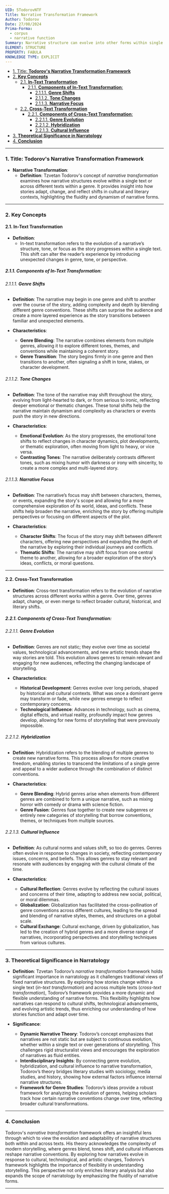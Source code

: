 ```yaml
---
UID: 5TodorovNTF
Title: Narrative Transformation Framework
Author: Todorov
Date: 27/08/2024
Prima-Forma:
  - corpus
  - narrative function
Summary: Narrative structure can evolve into other forms within single texts or across texts. The two methods are in-text transformations or cross-text transformations
ELEMENT: STRUCTURE
PROPERTY: FABULA
KNOWLEDGE TYPE: EXPLICIT
---
```


- [1. Title: **Todorov's Narrative Transformation Framework**](#1-title-todorovs-narrative-transformation-framework)
- [2. **Key Concepts**](#2-key-concepts)
  - [2.1. **In-Text Transformation**](#21-in-text-transformation)
    - [2.1.1. **Components of In-Text Transformation**:](#211-components-of-in-text-transformation)
      - [2.1.1.1. **Genre Shifts**](#2111-genre-shifts)
      - [2.1.1.2. **Tone Changes**](#2112-tone-changes)
      - [2.1.1.3. **Narrative Focus**](#2113-narrative-focus)
  - [2.2. **Cross-Text Transformation**](#22-cross-text-transformation)
    - [2.2.1. **Components of Cross-Text Transformation**:](#221-components-of-cross-text-transformation)
      - [2.2.1.1. **Genre Evolution**](#2211-genre-evolution)
      - [2.2.1.2. **Hybridization**](#2212-hybridization)
      - [2.2.1.3. **Cultural Influence**](#2213-cultural-influence)
- [3. **Theoretical Significance in Narratology**](#3-theoretical-significance-in-narratology)
- [4. **Conclusion**](#4-conclusion)

---

### 1. Title: **Todorov's Narrative Transformation Framework**

- **Narrative Transformation**:
  - **Definition**: Tzvetan Todorov's concept of _narrative transformation_ examines how narrative structures evolve within a single text or across different texts within a genre. It provides insight into how stories adapt, change, and reflect shifts in cultural and literary contexts, highlighting the fluidity and dynamism of narrative forms.

---

### 2. **Key Concepts**

#### 2.1. **In-Text Transformation**

- **Definition**:
  - In-text transformation refers to the evolution of a narrative’s structure, tone, or focus as the story progresses within a single text. This shift can alter the reader’s experience by introducing unexpected changes in genre, tone, or perspective.

##### 2.1.1. **Components of In-Text Transformation**:

###### 2.1.1.1. **Genre Shifts**

- **Definition**: The narrative may begin in one genre and shift to another over the course of the story, adding complexity and depth by blending different genre conventions. These shifts can surprise the audience and create a more layered experience as the story transitions between familiar and unexpected elements.

- **Characteristics**:
  - **Genre Blending**: The narrative combines elements from multiple genres, allowing it to explore different tones, themes, and conventions while maintaining a coherent story.
  - **Genre Transition**: The story begins firmly in one genre and then transitions to another, often signaling a shift in tone, stakes, or character development.

###### 2.1.1.2. **Tone Changes**

- **Definition**: The tone of the narrative may shift throughout the story, evolving from light-hearted to dark, or from serious to ironic, reflecting deeper emotional or thematic changes. These tonal shifts help the narrative maintain dynamism and complexity as characters or events push the story in new directions.

- **Characteristics**:
  - **Emotional Evolution**: As the story progresses, the emotional tone shifts to reflect changes in character dynamics, plot developments, or thematic exploration, often moving from light to heavy, or vice versa.
  - **Contrasting Tones**: The narrative deliberately contrasts different tones, such as mixing humor with darkness or irony with sincerity, to create a more complex and multi-layered story.

###### 2.1.1.3. **Narrative Focus**

- **Definition**: The narrative’s focus may shift between characters, themes, or events, expanding the story's scope and allowing for a more comprehensive exploration of its world, ideas, and conflicts. These shifts help broaden the narrative, enriching the story by offering multiple perspectives or focusing on different aspects of the plot.

- **Characteristics**:
  - **Character Shifts**: The focus of the story may shift between different characters, offering new perspectives and expanding the depth of the narrative by exploring their individual journeys and conflicts.
  - **Thematic Shifts**: The narrative may shift focus from one central theme to another, allowing for a broader exploration of the story’s ideas, conflicts, or moral questions.

---

#### 2.2. **Cross-Text Transformation**

- **Definition**: Cross-text transformation refers to the evolution of narrative structures across different works within a genre. Over time, genres adapt, change, or even merge to reflect broader cultural, historical, and literary shifts.

##### 2.2.1. **Components of Cross-Text Transformation**:

###### 2.2.1.1. **Genre Evolution**

- **Definition**: Genres are not static; they evolve over time as societal values, technological advancements, and new artistic trends shape the way stories are told. This evolution allows genres to remain relevant and engaging for new audiences, reflecting the changing landscape of storytelling.

- **Characteristics**:
  - **Historical Development**: Genres evolve over long periods, shaped by historical and cultural contexts. What was once a dominant genre may transform or fade, while new genres emerge to reflect contemporary concerns.
  - **Technological Influence**: Advances in technology, such as cinema, digital effects, and virtual reality, profoundly impact how genres develop, allowing for new forms of storytelling that were previously impossible.

###### 2.2.1.2. **Hybridization**

- **Definition**: Hybridization refers to the blending of multiple genres to create new narrative forms. This process allows for more creative freedom, enabling stories to transcend the limitations of a single genre and appeal to a wider audience through the combination of distinct conventions.

- **Characteristics**:
  - **Genre Blending**: Hybrid genres arise when elements from different genres are combined to form a unique narrative, such as mixing horror with comedy or drama with science fiction.
  - **Genre Fusion**: Genres fuse together to create new subgenres or entirely new categories of storytelling that borrow conventions, themes, or techniques from multiple sources.

###### 2.2.1.3. **Cultural Influence**

- **Definition**: As cultural norms and values shift, so too do genres. Genres often evolve in response to changes in society, reflecting contemporary issues, concerns, and beliefs. This allows genres to stay relevant and resonate with audiences by engaging with the cultural climate of the time.

- **Characteristics**:
  - **Cultural Reflection**: Genres evolve by reflecting the cultural issues and concerns of their time, adapting to address new social, political, or moral dilemmas.
  - **Globalization**: Globalization has facilitated the cross-pollination of genre conventions across different cultures, leading to the spread and blending of narrative styles, themes, and structures on a global scale.
  - **Cultural Exchange**: Cultural exchange, driven by globalization, has led to the creation of hybrid genres and a more diverse range of narratives, incorporating perspectives and storytelling techniques from various cultures.

---

### 3. **Theoretical Significance in Narratology**

- **Definition**: Tzvetan Todorov’s _narrative transformation_ framework holds significant importance in narratology as it challenges traditional views of fixed narrative structures. By exploring how stories change within a single text (_in-text transformation_) and across multiple texts (_cross-text transformation_), Todorov’s framework provides a more dynamic and flexible understanding of narrative forms. This flexibility highlights how narratives can respond to cultural shifts, technological advancements, and evolving artistic trends, thus enriching our understanding of how stories function and adapt over time.

- **Significance**:
  - **Dynamic Narrative Theory**: Todorov’s concept emphasizes that narratives are not static but are subject to continuous evolution, whether within a single text or over generations of storytelling. This challenges rigid structuralist views and encourages the exploration of narratives as fluid entities.
  - **Interdisciplinary Insights**: By connecting genre evolution, hybridization, and cultural influence to narrative transformation, Todorov’s theory bridges literary studies with sociology, media studies, and history, showing how external factors influence internal narrative structures.
  - **Framework for Genre Studies**: Todorov’s ideas provide a robust framework for analyzing the evolution of genres, helping scholars track how certain narrative conventions change over time, reflecting broader cultural transformations.

---

### 4. **Conclusion**

Todorov's _narrative transformation_ framework offers an insightful lens through which to view the evolution and adaptability of narrative structures both within and across texts. His theory acknowledges the complexity of modern storytelling, where genres blend, tones shift, and cultural influences reshape narrative conventions. By exploring how narratives evolve in response to cultural, technological, and artistic changes, Todorov’s framework highlights the importance of flexibility in understanding storytelling. This perspective not only enriches literary analysis but also expands the scope of narratology by emphasizing the fluidity of narrative forms.

---
